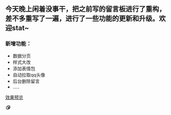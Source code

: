 ## 今天晚上闲着没事干，把之前写的留言板进行了重构，差不多重写了一遍，进行了一些功能的更新和升级。欢迎stat~

### 新增功能：

- 数据分页
- 样式大改
- 添加表情包
- 自动拉取qq头像
- 后台删除留言
- .....

[效果预览](https://imapi.datealive.top/liuyan/message.php)

***:kissing_heart:***

